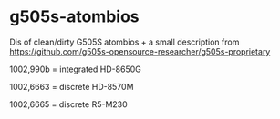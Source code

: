# g505s-atombios
Dis of clean/dirty G505S atombios + a small description from https://github.com/g505s-opensource-researcher/g505s-proprietary

1002,990b = integrated HD-8650G

1002,6663 = discrete HD-8570M

1002,6665 = discrete R5-M230
